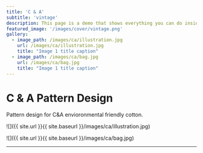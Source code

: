 ```yaml
---
title: 'C & A'
subtitle: 'vintage'
description: This page is a demo that shows everything you can do inside portfolio and blog posts.
featured_image: '/images/cover/vintage.png'
gallery:
  - image_path: /images/ca/illustration.jpg
    url: /images/ca/illustration.jpg
    title: "Image 1 title caption"
  - image_path: /images/ca/bag.jpg
    url: /images/ca/bag.jpg
    title: "Image 1 title caption"
---
```


# C & A Pattern Design

Pattern design for C&A envioronmental friendly cotton.

![]({{ site.url }}{{ site.baseurl }}/images/ca/illustration.jpg)

![]({{ site.url }}{{ site.baseurl }}/images/ca/bag.jpg)

---

